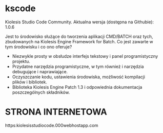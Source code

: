 # kscode
Kiolesis Studio Code Community. Aktualna wersja (dostępna na Githubie): 1.0.6

Jest to środowisko służące do tworzenia aplikacji CMD/BATCH oraz tych, zbudowanych na Kiolesis Engine Framework for Batch. Co jest zawarte w tym środowisku i co ono oferuje?

* Niezwykle prosty w obsłudze interfejs tekstowy i panel programistyczny projektu.
* Przydatne narzędzia programistyczne, w tym również i narzędzia debugujące i naprawiające.
* Oczyszczanie kodu, ustawienia środowiska, możliwość kompilacji plików i bibliotek.
* Biblioteka Kiolesis Engine Patch 1.3 i odpowiednia dokumentacja poszczególnych składników.

# STRONA INTERNETOWA

https:kiolesisstudiocode.000webhostapp.com
